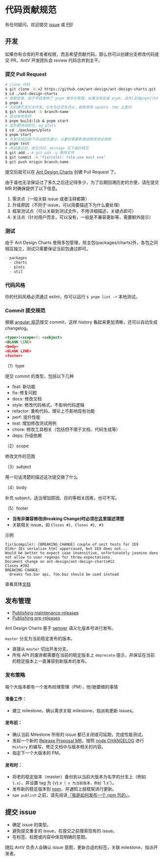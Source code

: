 # 代码贡献规范

有任何疑问，欢迎提交 [issue](https://github.com/ant-design/ant-design-charts/issues) 或 [PR](https://github.com/ant-design/ant-design-charts/pulls)!

## 开发

如果你有仓库的开发者权限，而且希望贡献代码，那么你可以创建分支修改代码提交 PR，AntV 开发团队会 review 代码合并到主干。

### 提交 Pull Request

```bash
# clone 代码
$ git clone -b v2 https://github.com/ant-design/ant-design-charts.git
$ cd ./ant-design-charts
# 依赖安装，由于项目使用了 pnpm 做多包管理，如果没有安装 pnpm，请先[安装pnpm](https://pnpm.io/installation#using-npm)，并配置对应的 [store-dir](https://pnpm.io/configuring) 
$ pnpm i
# 先创建开发分支开发，分支名应该有含义，避免使用 update、tmp 之类的
$ git checkout -b branch-name
# 启动本地官网
$ pnpm build:lib & pnpm start
# 监听要改动的包，eg plots
$ cd ./packages/plots
$ pnpm start
# 开发完成后跑下测试是否通过，必要时需要新增或修改测试用例
$ pnpm test
# 测试通过后，提交代码，message 见下面的规范
$ git add . # git add -u 删除文件
$ git commit -m "fix(role): role.use must xxx"
$ git push origin branch-name
```

提交后就可以在 [Ant Design Charts](https://github.com/ant-design/ant-design-charts/pulls) 创建 Pull Request 了。

由于谁也无法保证过了多久之后还记得多少，为了后期回溯历史的方便，请在提交 MR 时确保提供了以下信息。

1. 需求点（一般关联 issue 或者注释都算）
2. 升级原因（不同于 issue，可以简要描述下为什么要处理）
3. 框架测试点（可以关联到测试文件，不用详细描述，关键点即可）
4. 关注点（针对用户而言，可以没有，一般是不兼容更新等，需要额外提示）

### 测试

由于 Ant Design Charts 使用多包管理，除主包(packages/charts)外，各包之间相互独立，测试只需要保证当前包通过即可。

```ts
- packages
  - charts
  - plots
  - util
```

### 代码风格

你的代码风格必须通过 eslint，你可以运行 `$ pnpm lint -r` 本地测试。

### Commit 提交规范

根据 [angular 规范](https://github.com/angular/angular.js/blob/master/CONTRIBUTING.md#commit-message-format)提交 commit，这样 history 看起来更加清晰，还可以自动生成 changelog。

```xml
<type>(<scope>): <subject>
<BLANK LINE>
<body>
<BLANK LINE>
<footer>
```

（1）type

提交 commit 的类型，包括以下几种

- feat: 新功能
- fix: 修复问题
- docs: 修改文档
- style: 修改代码格式，不影响代码逻辑
- refactor: 重构代码，理论上不影响现有功能
- perf: 提升性能
- test: 增加修改测试用例
- chore: 修改工具相关（包括但不限于文档、代码生成等）
- deps: 升级依赖

（2）scope

修改文件的范围

（3）subject

用一句话清楚的描述这次提交做了什么

（4）body

补充 subject，适当增加原因、目的等相关因素，也可不写。

（5）footer

- **当有非兼容修改(Breaking Change)时必须在这里描述清楚**
- 关联相关 issue，如 `Closes #1, Closes #2, #3`

示例

```
fix($compile): [BREAKING_CHANGE] couple of unit tests for IE9
Older IEs serialize html uppercased, but IE9 does not...
Would be better to expect case insensitive, unfortunately jasmine does
not allow to user regexps for throw expectations.
Document change on ant-design/ant-design-charts#12
Closes #392
BREAKING CHANGE:
  Breaks foo.bar api, foo.baz should be used instead
```

查看具体[文档](https://docs.google.com/document/d/1QrDFcIiPjSLDn3EL15IJygNPiHORgU1_OOAqWjiDU5Y/edit)

## 发布管理

- [Publishing maintenance releases](https://github.com/semantic-release/semantic-release/blob/master/docs/recipes/maintenance-releases.md)
- [Publishing pre-releases](https://github.com/semantic-release/semantic-release/blob/master/docs/recipes/pre-releases.md)

Ant Design Charts 基于 [semver](http://semver.org/lang/zh-CN/) 语义化版本号进行发布。

`master` 分支为当前稳定发布的版本。

- 直接从 `master` 切出开发分支。
- 所有 API 的废弃都需要在当前的稳定版本上 `deprecate` 提示，并保证在当前的稳定版本上一直兼容到新版本的发布。

### 发布策略

每个大版本都有一个发布经理管理（PM），他/她要做的事情

#### 准备工作：

- 建立 milestone，确认需求关联 milestone，指派和更新 issues。

#### 发布前：

- 确认当前 Milestone 所有的 issue 都已关闭或可延期，完成性能测试。
- 发起一个新的 [Release Proposal MR](https://github.com/nodejs/node/pull/4181)，按照 [node CHANGELOG](https://github.com/nodejs/node/blob/master/CHANGELOG.md) 进行 `History` 的编写，修正文档中与版本相关的内容。
- 指定下一个大版本的 PM。

#### 发布时：

- 将老的稳定版本（master）备份到以当前大版本为名字的分支上（例如 `1.x`），并设置 tag 为 {v}.x`（ v 为当前版本，例如 `1.x`）。
- 发布新的稳定版本到 [npm](http://npmjs.com)，并通知上层框架进行更新。
- `npm publish` 之前，请先阅读[『我是如何发布一个 npm 包的』](https://fengmk2.com/blog/2016/how-i-publish-a-npm-package)。


## 提交 issue

- 确定 issue 的类型。
- 避免提交重复的 issue，在提交之前搜索现有的 issue。
- 在标签、标题或内容中体现明确的意图。

随后 AntV 负责人会确认 issue 意图，更新合适的标签，关联 milestone，指派开发者。

